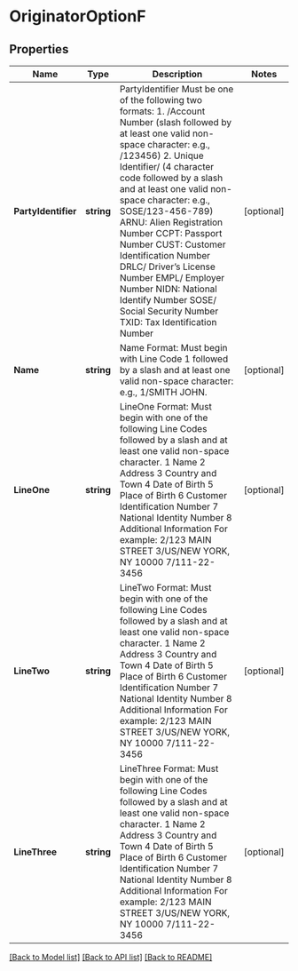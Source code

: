 # OriginatorOptionF

## Properties

Name | Type | Description | Notes
------------ | ------------- | ------------- | -------------
**PartyIdentifier** | **string** | PartyIdentifier  Must be one of the following two formats: 1. /Account Number (slash followed by at least one valid non-space character:  e.g., /123456)  2. Unique Identifier/ (4 character code followed by a slash and at least one valid non-space character:    e.g., SOSE/123-456-789) ARNU: Alien Registration Number CCPT: Passport Number CUST: Customer Identification Number  DRLC/    Driver’s License Number  EMPL/    Employer Number NIDN: National Identify Number  SOSE/    Social Security Number TXID: Tax Identification Number  | [optional] 
**Name** | **string** | Name  Format:  Must begin with Line Code 1 followed by a slash and at least one valid non-space character: e.g., 1/SMITH JOHN.  | [optional] 
**LineOne** | **string** | LineOne  Format: Must begin with one of the following Line Codes followed by a slash and at least one valid non-space character. 1 Name 2 Address 3 Country and Town 4 Date of Birth 5 Place of Birth 6 Customer Identification Number 7 National Identity Number 8 Additional Information  For example: 2/123 MAIN STREET 3/US/NEW YORK, NY 10000 7/111-22-3456  | [optional] 
**LineTwo** | **string** | LineTwo  Format: Must begin with one of the following Line Codes followed by a slash and at least one valid non-space character. 1 Name 2 Address 3 Country and Town 4 Date of Birth 5 Place of Birth 6 Customer Identification Number 7 National Identity Number 8 Additional Information  For example: 2/123 MAIN STREET 3/US/NEW YORK, NY 10000 7/111-22-3456  | [optional] 
**LineThree** | **string** | LineThree  Format: Must begin with one of the following Line Codes followed by a slash and at least one valid non-space character. 1 Name 2 Address 3 Country and Town 4 Date of Birth 5 Place of Birth 6 Customer Identification Number 7 National Identity Number 8 Additional Information  For example: 2/123 MAIN STREET 3/US/NEW YORK, NY 10000 7/111-22-3456  | [optional] 

[[Back to Model list]](../README.md#documentation-for-models) [[Back to API list]](../README.md#documentation-for-api-endpoints) [[Back to README]](../README.md)


